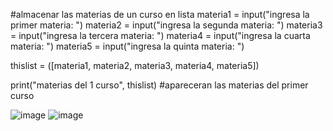#almacenar las materias de un curso en lista
materia1 = input("ingresa la primer materia: ")
materia2 = input("ingresa la segunda materia: ")
materia3 = input("ingresa la tercera materia: ")
materia4 = input("ingresa la cuarta materia: ")
materia5 = input("ingresa la quinta materia: ")

thislist = ([materia1, materia2, materia3, materia4, materia5])

print("materias del 1 curso", thislist) #apareceran las materias del primer curso

![image](https://github.com/user-attachments/assets/9ec35af4-7450-4a22-8c32-2983410c4c86)
![image](https://github.com/user-attachments/assets/9a38c91e-510c-4ba7-99ee-664cde82fe55)
